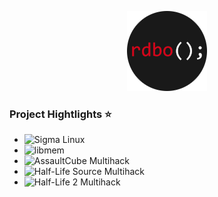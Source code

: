 <p align="center">
  <a href="https://rdbo.github.io"><img src="https://github.com/rdbo/rdbo/blob/master/rdbo.png"/></a>
</p>

### Project Hightlights ⭐

- ![Sigma Linux](https://github.com/rdbo/sigma-linux)
- ![libmem](https://github.com/rdbo/libmem)
- ![AssaultCube Multihack](https://github.com/rdbo/AssaultCube-Multihack)
- ![Half-Life Source Multihack](https://github.com/rdbo/Half-Life-Source-Multihack)
- ![Half-Life 2 Multihack](https://github.com/rdbo/Half-Life-2-Multihack)
